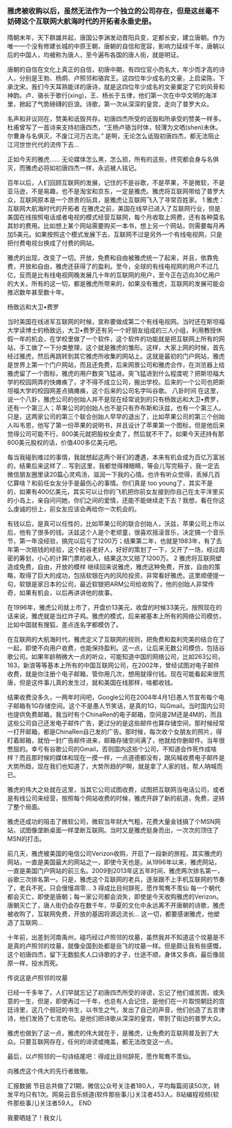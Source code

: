 ### 雅虎被收购以后，虽然无法作为一个独立的公司存在，但是这丝毫不妨碍这个互联网大航海时代的开拓者永垂史册。
隋朝末年，天下群雄并起，唐国公李渊发动晋阳兵变，定都长安，建立唐朝。作为唯一一个没有修建长城的中原王朝，唐朝的自信和宽容，影响力延续千年，唐朝以后的中国人，均被称为唐人，至今遍布各国的唐人街，就是明证。

唐朝的自信在文化上真正的自信，初唐中期，有四位官小而名大，年少而才高的诗人，分别是王勃、杨炯、卢照邻和骆宾王。这四位年少成名的文豪，上启梁陈，下承沈宋。我们今天耳熟能详的唐诗，就是这四位年少成名的文豪奠定了它的风骨和神韵。卢、骆长于歌行(xing)，王、杨长于五律，他们第一次在中华文明的海洋里，掀起了气势磅礴的巨浪。诗歌，第一次从深深的皇宫，走向了普罗大众。

名声和非议同在，赞美和诋毁共存。初唐四杰所受的诋毁和所承受的赞美一样多。杜甫曾写了一首诗来支持初唐四杰，“王杨卢骆当时体，轻薄为文哂(shen)未休。尔曹身与名俱灭，不废江河万古流。”  是啊，无论怎么诋毁初唐四杰，都无法阻止江河世世代代的流传下去...

正如今天的雅虎...... 无论媒体怎么黑，怎么损，所有的这些，终究都会身与名俱灭，而雅虎必将如初唐四杰一样，永远被人铭记。

百年以后，人们回顾互联网的发展，记住的不是谷歌，不是苹果，不是微软，不是亚马逊，不是易趣，也不是淘宝和京东，一定是雅虎。雅虎将互联网带给了普罗大众，互联网原本是一个昂贵的玩具，是雅虎让互联网飞入了寻常百姓家。
1
雅虎：互联网大航海时代的开拓者
在雅虎之前，美国在线早已进入了互联网行业，但是美国在线按照电话或者电视的模式经营互联网，每个月收取上网费，还有各种莫名其妙的费用。比如想上某个网站需要购买一本书，想上另一个网站，则需要每月再加5美元。如果按照这个模式发展下去，互联网不过是另外一个有线电视网，只是把付费电视台换成了付费的网站。

雅虎的出现，改变了一切。开放，免费和自由被雅虎统一了起来，并且，依靠免费，开放和自由，雅虎还获得了的盈利。至今，全球的有线电视网的用户不过几亿，反而是比有线电视网晚发展几十年的互联网的用户，至今正在迈向30亿用户的大关。所有的这一切，都是雅虎所带来的，如果没有雅虎，互联网的发展可能会推迟数年甚至数十年。

杨致远和大卫•费罗

当时美国在线进军互联网的时候，宣称要做成第二个有线电视网。当时还在斯坦福大学读博士的杨致远，大卫•费罗还有另一个好朋友组成的三人小组，利用教授休假一年的机会，在学校里做了一个软件，这个软件的功能就是把互联网上所有的网站，手工做了一下分类整理，这个就是雅虎的雏形。这样，大家上网的时候，首先经过雅虎，然后再跳转到其它雅虎所收集的网站上。这就是最初的门户网站，雅虎是世界上第一个门户网站，而且还免费，后来网景公司和雅虎合作，在浏览器上给雅虎留了一个图标，雅虎的用户数突飞猛进。突飞猛进到什么程度呢？把斯坦福大学的校园网弄的快瘫痪了，才不得不成立公司，搬出学校。后来的一个公司也把斯坦福大学的校园网差点搞瘫痪，这个后来的公司名字叫谷歌。
八卦时间
在这里，说一个八卦，雅虎公司的创始人并不是现在经常说到的只有杨致远和大卫•费罗，还有一个第三人；苹果公司的创始人也不是只有乔布斯和沃兹，也有一个第三人。只是，这两家公司的第三个联合创始人早早的退出了，比如苹果公司的第三个创始人叫韦恩，他写了第一份苹果的说明书，并且设计了苹果第一个图标，但是他后来觉得公司可能不行，800美元就把股权全卖了，然后就不干了。如果今天还持有那800美元股权的话，价值400多亿美元吧。

每当我碰到难过的事情，我就想起这两个哥们的遭遇，本来有机会成为百亿万富翁的，结果后来这样了... 写到这里，我都觉得辣眼睛，等会儿写完稿子，我一定去微信朋友圈里读20篇心灵鸡汤，滋润一下我的心情。也许有听众觉得，丢掉几百亿算啥？和前任女友分手是最伤心的事情。你们真是 too young了，其实不是的，如果有400亿美元，其实可以让你的飞机把你前女友接到你自己在太平洋里买的小岛上，亲自问问她，你们之间的爱情，还能不能继续走下去？我想，看在你这么虔诚的份上，前女友应该会再给你一次机会的。

有钱以后，是真可以任性的，比如苹果公司的联合创始人，沃兹，苹果公司上市以后，他有了很多的钱。沃兹这个人是个老顽童，很喜欢摇滚音乐，决定搞一个音乐节，第一年没经验，搞完以后亏了1200万；结果第二年，也就是1983年，有了去年第一次赔钱的经验，这个硅谷老好人，好好的策划了一下，又开了一场，经过周密的筹划，小心的计算门票的收入，结果这次又赔了1200万。
2
雅虎将互联网塑造成免费，自由，开放的模样
继续回来说雅虎，雅虎这种免费，开放，自由的策略，取得了巨大的成功，包括软银在内的风险投资，非常看好雅虎。这里顺便提一句，软银是家日本的公司，最近软银把ARM公司给收购了，他的创始人非常传奇，如果有机会，以后再讲讲他的故事。

在1996年，雅虎公司就上市了，开盘价13美元，收盘的时候33美元，按照现在的话来说，雅虎就是当红炸子鸡。雅虎的模式，后来被基本上所有的网络公司模仿，比如中国就有搜狐，差点连名字都模仿了。

在互联网的大航海时代，雅虎定义了互联网的规则，把免费和盈利完美的结合在了一起，即使不向用户收费，也能保持盈利。这一点，让后来无数公司模仿，包括谷歌公司。如果年龄稍微大一点的听众，可能知道中国的网络公司，比如263公司，163，新浪等等基本上所有的中国互联网公司，在2002年，曾经试图对电子邮件收费，就是你注册个电子邮箱，管你用几次，想用就得付钱。现在可能看起来很荒唐，但是这件事儿真的发生过，就和美国在线那样，啥都收钱。

结果收费没多久，一两年时间吧，Google公司在2004年4月1日愚人节宣布每个电子邮箱有1G存储空间。这个不是愚人节笑话，是真的1G，叫Gmail。当时国内公司也提供免费邮箱，我当时有个ChinaRen的电子邮箱，空间是2M还是4M的，而且这些公司自己还发电子邮件广告，更过分的是这些邮件也算存储空间，那时候经常一打开邮箱，都是ChinaRen自己发的广告。那时候，每次收个女朋友的照片，得盯着邮箱，就怕一封广告邮件进来，邮箱存储空间满了，他就给你删邮件。当年很憋屈的。幸亏有谷歌公司的Gmail，否则国内这些个公司，不知道会作死作成啥样？而且那时候的媒体和现在一摸一样，一点道德都没有，跟风喊收费电子邮件是大势所趋，现在我们也知道了，大势所趋的P啊，就是拿了人家的钱，帮人呐喊而已。

雅虎的伟大之处就在这里，当其它公司试图收费，试图把互联网当电话公司，或者是有线公司来经营，按照每个网站收费的时候，雅虎开辟了新的航道，免费，逆转了整个局面。

雅虎还成功的阻击了微软公司，微软当年财大气粗，花费大量金钱搞了个MSN网站，试图像垄断桌面一样垄断互联网。当时又是雅虎挺身而出，一次次的顶住了MSN的打击。

前几天，雅虎被美国的电信公司Verizon收购，开启了一段新的旅程。其实雅虎的网站，一直是美国最大的网站之一，即使今天也是。从1996年以来，雅虎网站，一直是美国门户网站的前三名。2009到2013年这五年时间，雅虎两次排名第一，谷歌三次排名第一。只是，雅虎这个互联网的老兵，逐渐跟不上手机互联网的节奏了，老兵不死，只会慢慢凋零...
3
得成比目何辞死，愿作鸳鸯不羡仙
每一个朝代都会灭亡，即使是唐朝；每一家公司都会消失，即使是今天收购雅虎的Verizon。唐朝灭亡了，唐人街仍会存在数千年，华夏的文化中永远离不开唐朝的诗歌，雅虎被收购了，互联网免费，开放的基因将源远流长... 这一切，都要感谢雅虎，他塑造了互联网...

十年前，出差到河南禹州，碰巧经过卢照邻的坟墓，虽然我并不知道这个坟墓是不是真的卢照邻的坟墓，就像全国到处都是岳飞的坟墓一样。但是颇让我有些感慨，这个初唐四杰，留下无数脍炙人口诗歌的才子，仕途不顺，身体又多病，最后像屈原一样，投水而死。

传说这是卢照邻的坟墓

已经一千多年了，人们早就忘记了初唐四杰所受的诽谤，忘记了他们或贫困，或失意的一生，但是，即使再过一千年，也总有人会记住，是他们在一片取悦朝廷的宫廷诗里，这几个弱冠的书生，以书生之气，发出了自己的声音，他们创造了五言律诗，他们发扬了七言绝句。是他们把诗歌从深深的皇宫，带到了街边的普罗大众。

雅虎也做到了这一点，雅虎的伟大就在于，是雅虎，让免费的互联网普及到了大众。只要互联网存在，任何的诽谤或掩盖，都无法改变这一点。

最后，以卢照邻的一句诗结尾吧：得成比目何辞死，愿作鸳鸯不羡仙。

向雅虎这个伟大的先行者致敬。

汇报数据
节目总共做了21期，微信公众号关注者180人，平均每篇阅读50次，转发平均只有1次。网易云音乐频道(软件那些事儿)关注者453人。B站编程视频(软件那些事儿)关注者59人。
END



我要晒娃了！我女儿
